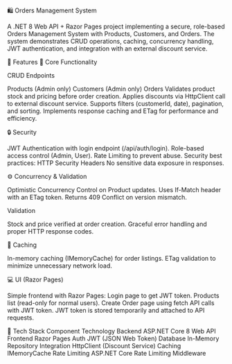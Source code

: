🛍️ Orders Management System

A .NET 8 Web API + Razor Pages project implementing a secure, role-based Orders Management System with Products, Customers, and Orders. The system demonstrates CRUD operations, caching, concurrency handling, JWT authentication, and integration with an external discount service.

🚀 Features
🧩 Core Functionality

CRUD Endpoints

Products (Admin only)
Customers (Admin only)
Orders
Validates product stock and pricing before order creation.
Applies discounts via HttpClient call to external discount service.
Supports filters (customerId, date), pagination, and sorting.
Implements response caching and ETag for performance and efficiency.

🔒 Security

JWT Authentication with login endpoint (/api/auth/login).
Role-based access control (Admin, User).
Rate Limiting to prevent abuse.
Security best practices:
HTTP Security Headers
No sensitive data exposure in responses.

⚙️ Concurrency & Validation

Optimistic Concurrency Control on Product updates.
Uses If-Match header with an ETag token.
Returns 409 Conflict on version mismatch.

Validation

Stock and price verified at order creation.
Graceful error handling and proper HTTP response codes.

🧠 Caching

In-memory caching (IMemoryCache) for order listings.
ETag validation to minimize unnecessary network load.

💻 UI (Razor Pages)

Simple frontend with Razor Pages:
Login page to get JWT token.
Products list (read-only for normal users).
Create Order page using fetch API calls with JWT token.
JWT token is stored temporarily and attached to API requests.

🧰 Tech Stack
Component	Technology
Backend	ASP.NET Core 8 Web API
Frontend	Razor Pages
Auth	JWT (JSON Web Token)
Database	In-Memory Repository
Integration	HttpClient (Discount Service)
Caching	IMemoryCache
Rate Limiting	ASP.NET Core Rate Limiting Middleware
